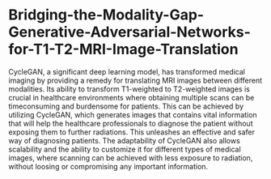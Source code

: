 # Bridging-the-Modality-Gap-Generative-Adversarial-Networks-for-T1-T2-MRI-Image-Translation
CycleGAN, a significant deep learning model, has
transformed medical imaging by providing a remedy for translating
MRI images between different modalities. Its ability to transform
T1-weighted to T2-weighted images is crucial in healthcare
environments where obtaining multiple scans can be timeconsuming
and burdensome for patients. This can be achieved by
utilizing CycleGAN, which generates images that contains vital
information that will help the healthcare professionals to diagnose
the patient without exposing them to further radiations. This
unleashes an effective and safer way of diagnosing patients. The
adaptability of CycleGAN also allows scalability and the ability to
customize it for different types of medical images, where scanning
can be achieved with less exposure to radiation, without loosing
or compromising any important information.
